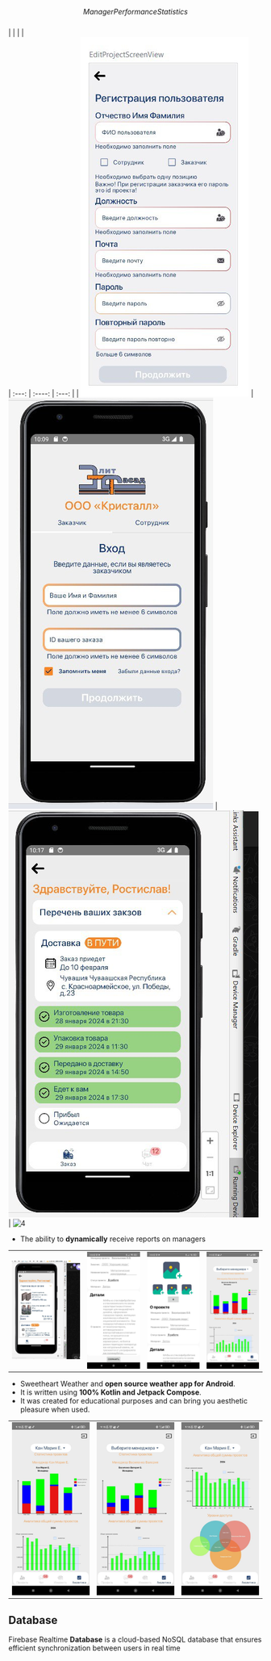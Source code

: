 $${{Manager Performance Statistics }}$$                                                 
|          |             |                |       
| :---:    |    :----:   |          :---: | 
| ![1](https://github.com/FroschMadchen/ManagerPerformanceStatistics/blob/master/photo1716975620.jpeg) | ![2](https://github.com/FroschMadchen/ManagerPerformanceStatistics/blob/master/photo1716977449.jpeg) | ![3](https://github.com/FroschMadchen/ManagerPerformanceStatistics/blob/master/photo1716977893.jpeg) | ![4]() 

- The ability to **dynamically** receive reports on managers

|          |             |                |       |
| :---:    |    :----:   |          :---: | :---: |
| ![1](https://github.com/FroschMadchen/ManagerPerformanceStatistics/blob/master/photo1716977913.jpeg) | ![2](https://github.com/FroschMadchen/ManagerPerformanceStatistics/blob/master/photo1717278656%20(1).jpeg) | ![3](https://github.com/FroschMadchen/ManagerPerformanceStatistics/blob/master/photo1717278656.jpeg) | ![4](https://github.com/FroschMadchen/ManagerPerformanceStatistics/blob/master/photo1718691560%20(1).jpeg)

- Sweetheart Weather and **open source weather app for Android**.
- It is written using **100% Kotlin and Jetpack Compose**. 
- It was created for educational purposes and can bring you aesthetic pleasure when used.   


|          |             |                |       
| :---:    |    :----:   |          :---: | 
| ![1](https://github.com/FroschMadchen/ManagerPerformanceStatistics/blob/master/photo1718691560%20(2).jpeg) | ![2](https://github.com/FroschMadchen/ManagerPerformanceStatistics/blob/master/photo1718691560%20(3).jpeg) | ![3](https://github.com/FroschMadchen/ManagerPerformanceStatistics/blob/master/photo1718691560%20(4).jpeg) | ![4](https://github.com/FroschMadchen/ManagerPerformanceStatistics/blob/master/photo1718691560.jpeg)

## Database
Firebase Realtime **Database** is a cloud-based NoSQL database that ensures efficient synchronization between users in real time    
